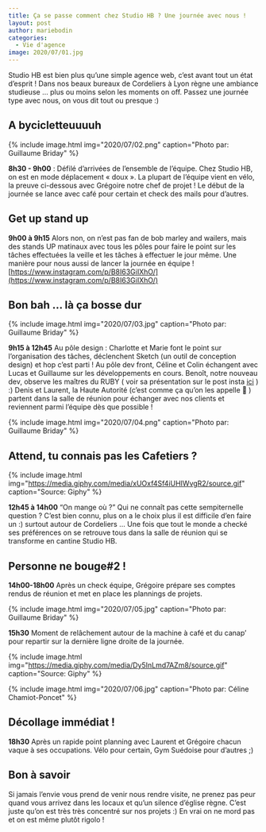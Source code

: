 ```yaml
---
title: Ça se passe comment chez Studio HB ? Une journée avec nous !
layout: post
author: mariebodin
categories:
  - Vie d'agence
image: 2020/07/01.jpg
---
```


Studio HB est bien plus qu’une simple agence web, c’est avant tout un état d’esprit ! Dans nos beaux bureaux de Cordeliers à Lyon règne une ambiance studieuse … plus ou moins selon les moments on off. Passez une journée type avec nous, on vous dit tout ou presque :)

## A bycicletteuuuuh

{% include image.html img="2020/07/02.png" caption="Photo par: Guillaume Briday" %}

**8h30 - 9h00** : Défilé d’arrivées de l’ensemble de l’équipe. Chez Studio HB, on est en mode déplacement « doux ». La plupart de l’équipe vient en vélo, la preuve ci-dessous avec Grégoire notre chef de projet ! Le début de la journée se lance avec café pour certain et check des mails pour d’autres.

## Get up stand up

**9h00 à 9h15** Alors non, on n’est pas fan de bob marley and wailers, mais des stands UP matinaux avec tous les pôles pour faire le point sur les tâches effectuées la veille et les tâches à effectuer le jour même. Une manière pour nous aussi de lancer la journée en équipe !
[https://www.instagram.com/p/B8I63GiIXhO/](https://www.instagram.com/p/B8I63GiIXhO/)

## Bon bah … là ça bosse dur

{% include image.html img="2020/07/03.jpg" caption="Photo par: Guillaume Briday" %}

**9h15 à 12h45**  Au pôle design :  Charlotte et Marie font le point sur l’organisation des tâches, déclenchent Sketch (un outil de conception design) et hop c’est parti ! Au pôle dev front, Céline et Colin échangent avec Lucas et Guillaume sur les développements en cours. Benoît, notre nouveau dev, observe les maîtres du RUBY ( voir sa présentation sur le post insta [ici](https://www.instagram.com/p/CCvJ2_wHRIH/) ) :) Denis et Laurent, la Haute Autorité (c’est comme ça qu’on les appelle 🙂 ) partent dans la salle de réunion pour échanger avec nos clients et reviennent parmi l’équipe dès que possible !

{% include image.html img="2020/07/04.png" caption="Photo par: Guillaume Briday" %}

## Attend, tu connais pas les Cafetiers ?

{% include image.html img="https://media.giphy.com/media/xUOxf4Sf4iUHIWvgR2/source.gif" caption="Source: Giphy" %}

**12h45 à 14h00**
“On mange où ?”  Qui ne connaît pas cette sempiternelle question ? C’est bien connu, plus on a le choix plus il est difficile d’en faire un :)  surtout autour de Cordeliers … Une fois que tout le monde a checké ses préférences on se retrouve tous dans la salle de réunion qui se transforme en cantine Studio HB.

## Personne ne bouge#2 !

**14h00-18h00**  Après un check équipe, Grégoire prépare ses comptes rendus de réunion et met en place les plannings de projets.

{% include image.html img="2020/07/05.jpg" caption="Photo par: Guillaume Briday" %}

**15h30** Moment de relâchement autour de la machine à café et du canap’ pour repartir sur la dernière ligne droite de la journée.

{% include image.html img="https://media.giphy.com/media/Dy5InLmd7AZm8/source.gif" caption="Source: Giphy" %}

{% include image.html img="2020/07/06.jpg" caption="Photo par: Céline Chamiot-Poncet" %}

## Décollage immédiat !

**18h30** Après un rapide point planning avec Laurent et Grégoire chacun vaque à ses occupations. Vélo pour certain, Gym Suédoise pour d’autres ;)

## Bon à savoir

Si jamais l’envie vous prend de venir nous rendre visite, ne prenez pas peur quand vous arrivez dans les locaux et qu’un silence d’église règne. C’est juste qu’on est très très concentré sur nos projets :) En vrai on ne mord pas et on est même plutôt rigolo !
